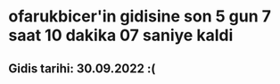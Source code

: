 # ofarukbicer'in gidisine son 5 gun 7 saat 10 dakika 07 saniye kaldi

## Gidis tarihi: 30.09.2022 :(